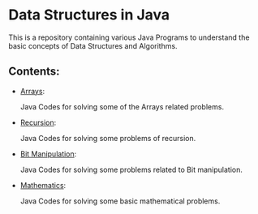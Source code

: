 # Data Structures in Java

This is a repository containing various Java Programs to understand the basic concepts of Data Structures and Algorithms.

## Contents:

* [Arrays](https://github.com/muskanmi/Data-Structures-Java/tree/main/Arrays):

  Java Codes for solving some of the Arrays related problems.

* [Recursion](https://github.com/muskanmi/Data-Structures-Java/tree/main/recursion):

  Java Codes for solving some problems of recursion.

* [Bit Manipulation](https://github.com/muskanmi/Data-Structures-Java/tree/main/Bit_Magic):

  Java Codes for solving some problems related to Bit manipulation.

* [Mathematics](https://github.com/muskanmi/Data-Structures-Java/tree/main/Mathematics):

  Java Codes for solving some basic mathematical problems.
